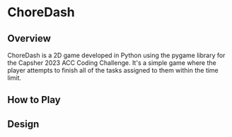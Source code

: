 # ChoreDash

## Overview
ChoreDash is a 2D game developed in Python using the pygame library for the Capsher 2023 ACC Coding Challenge. It's a simple game where the player attempts to finish all of the tasks assigned to them within the time limit.

## How to Play

## Design
